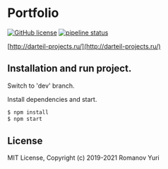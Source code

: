 # Portfolio

[![GitHub license](https://img.shields.io/github/license/darteil/darteil-projects.ru?style=for-the-badge)](https://github.com/darteil/darteil-projects.ru/blob/master/LICENSE.md) [![pipeline status](https://img.shields.io/gitlab/pipeline/darteil_projects/darteil-projects-ru/master?style=for-the-badge)](https://gitlab.com/darteil_projects/darteil-projects-ru/commits/master)

[http://darteil-projects.ru/](http://darteil-projects.ru/)

## Installation and run project.

Switch to 'dev' branch.

Install dependencies and start.

```sh
$ npm install
$ npm start
```

## License

MIT License, Copyright (c) 2019-2021 Romanov Yuri
